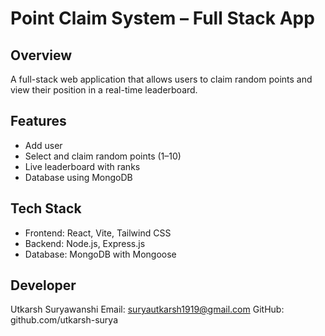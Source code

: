 # Point Claim System – Full Stack App

## Overview
A full-stack web application that allows users to claim random points and view their position in a real-time leaderboard.

## Features
- Add user
- Select and claim random points (1–10)
- Live leaderboard with ranks
- Database using MongoDB

## Tech Stack
- Frontend: React, Vite, Tailwind CSS
- Backend: Node.js, Express.js
- Database: MongoDB with Mongoose

## Developer
Utkarsh Suryawanshi
Email: suryautkarsh1919@gmail.com
GitHub: github.com/utkarsh-surya
